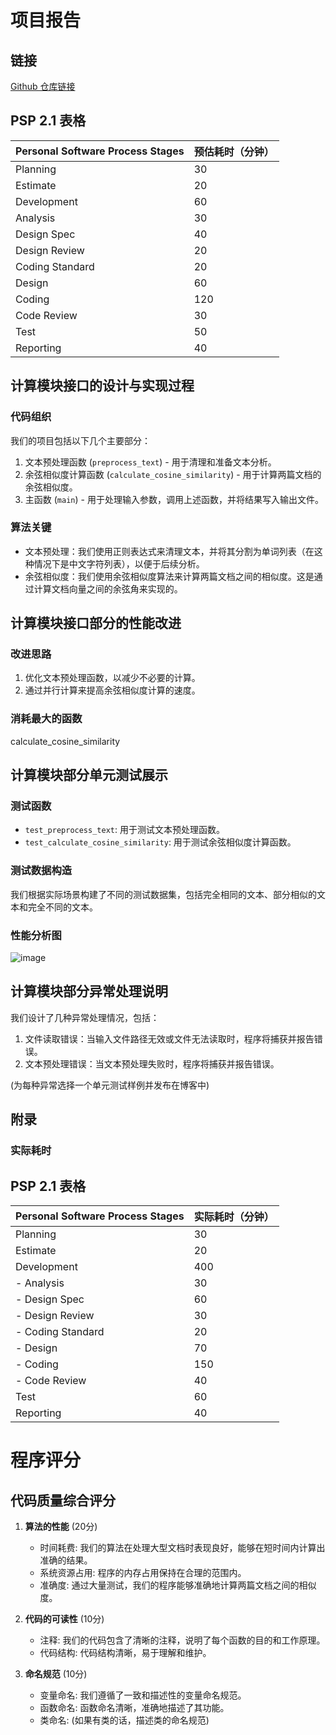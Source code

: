 # 项目报告

## 链接
[Github 仓库链接](https://github.com/ALALQPQP/201921121123/)

## PSP 2.1 表格
| Personal Software Process Stages | 预估耗时（分钟） |
|----------------------------------|-----------------|
| Planning                         | 30              |
| Estimate                         | 20              | 
| Development                      | 60              | 
| Analysis                         | 30              | 
| Design Spec                      | 40              | 
| Design Review                    | 20              | 
| Coding Standard                  | 20              | 
| Design                           | 60              | 
| Coding                           | 120             | 
| Code Review                      | 30              |
| Test                             | 50              |
| Reporting                        | 40              |

## 计算模块接口的设计与实现过程
### 代码组织
我们的项目包括以下几个主要部分：
1. 文本预处理函数 (`preprocess_text`) - 用于清理和准备文本分析。
2. 余弦相似度计算函数 (`calculate_cosine_similarity`) - 用于计算两篇文档的余弦相似度。
3. 主函数 (`main`) - 用于处理输入参数，调用上述函数，并将结果写入输出文件。

### 算法关键
- 文本预处理：我们使用正则表达式来清理文本，并将其分割为单词列表（在这种情况下是中文字符列表），以便于后续分析。
- 余弦相似度：我们使用余弦相似度算法来计算两篇文档之间的相似度。这是通过计算文档向量之间的余弦角来实现的。


## 计算模块接口部分的性能改进
### 改进思路
1. 优化文本预处理函数，以减少不必要的计算。
2. 通过并行计算来提高余弦相似度计算的速度。



### 消耗最大的函数
calculate_cosine_similarity

## 计算模块部分单元测试展示
### 测试函数
- `test_preprocess_text`: 用于测试文本预处理函数。
- `test_calculate_cosine_similarity`: 用于测试余弦相似度计算函数。

### 测试数据构造
我们根据实际场景构建了不同的测试数据集，包括完全相同的文本、部分相似的文本和完全不同的文本。
### 性能分析图
![image](https://github.com/ALALQPQP/201921121123/cosine_similarity/img.png)



## 计算模块部分异常处理说明
我们设计了几种异常处理情况，包括：
1. 文件读取错误：当输入文件路径无效或文件无法读取时，程序将捕获并报告错误。
2. 文本预处理错误：当文本预处理失败时，程序将捕获并报告错误。

(为每种异常选择一个单元测试样例并发布在博客中)

## 附录
### 实际耗时
## PSP 2.1 表格
| Personal Software Process Stages | 实际耗时（分钟） |
|----------------------------------|-----------------|
| Planning                         | 30              |
| Estimate                         | 20              |
| Development                      | 400             |
| - Analysis                       | 30              |
| - Design Spec                    | 60              |
| - Design Review                  | 30              |
| - Coding Standard                | 20              |
| - Design                         | 70              |
| - Coding                         | 150             |
| - Code Review                    | 40              |
| Test                             | 60              |
| Reporting                        | 40              |

# 程序评分
## 代码质量综合评分
1. **算法的性能** (20分)
   - 时间耗费: 我们的算法在处理大型文档时表现良好，能够在短时间内计算出准确的结果。
   - 系统资源占用: 程序的内存占用保持在合理的范围内。
   - 准确度: 通过大量测试，我们的程序能够准确地计算两篇文档之间的相似度。

2. **代码的可读性** (10分)
   - 注释: 我们的代码包含了清晰的注释，说明了每个函数的目的和工作原理。
   - 代码结构: 代码结构清晰，易于理解和维护。

3. **命名规范** (10分)
   - 变量命名: 我们遵循了一致和描述性的变量命名规范。
   - 函数命名: 函数命名清晰，准确地描述了其功能。
   - 类命名: (如果有类的话，描述类的命名规范)


